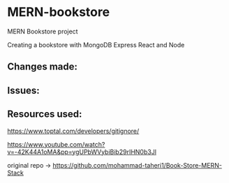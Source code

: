 # MERN-bookstore
MERN Bookstore project


Creating a bookstore with MongoDB Express React and Node

## Changes made:


## Issues:


## Resources used: 

https://www.toptal.com/developers/gitignore/

https://www.youtube.com/watch?v=-42K44A1oMA&pp=ygUPbWVybiBib29rIHN0b3Jl

original repo -> https://github.com/mohammad-taheri1/Book-Store-MERN-Stack
